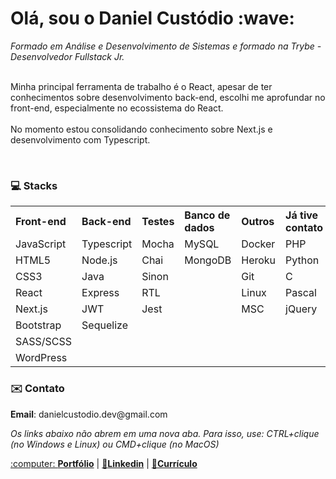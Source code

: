 <!DOCTYPE html>
<html lang="pt">
  <head>
    <meta name="viewport" content="width=device-width, initial-scale=1.0">
  </head>
  <body>
    <h1>Olá, sou o Daniel Custódio :wave:</h1>
    <spam><i>Formado em Análise e Desenvolvimento de Sistemas e formado na Trybe - Desenvolvedor Fullstack Jr.</i></spam><br/><br/>
    <p>Minha principal ferramenta de trabalho é o React, apesar de ter conhecimentos sobre desenvolvimento back-end, escolhi me aprofundar no front-end, especialmente no ecossistema do React. <br/><br/>
    No momento estou consolidando conhecimento sobre Next.js e desenvolvimento com Typescript.</p>
    </br>
    <h3>💻 Stacks</h3>
    <table align="center">
      <tr align="left">
        <th>Front-end</th>
        <th>Back-end</th>
        <th>Testes</th>
        <th>Banco de dados</th>
        <th>Outros</th>
        <th>Já tive contato</th>
      </tr>
      <tr>
        <td>JavaScript</td>
        <td>Typescript</td>
        <td>Mocha</td>
        <td>MySQL</td>
        <td>Docker</td>
        <td>PHP</td>
      </tr>
      <tr>
        <td>HTML5</td>
        <td>Node.js</td>
        <td>Chai</td>
        <td>MongoDB</td>
        <td>Heroku</td>
        <td>Python</td>
      </tr>
      <tr>
        <td>CSS3</td>
        <td>Java</td>
        <td>Sinon</td>
        <td></td>
        <td>Git</td>
        <td>C</td>
      </tr>
      <tr>
        <td>React</td>
        <td>Express</td>
        <td>RTL</td>
        <td></td>
        <td>Linux</td>
        <td>Pascal</td>
      </tr>
      <tr>
        <td>Next.js</td>
        <td>JWT</td>
        <td>Jest</td>
        <td></td>
        <td>MSC</td>
        <td>jQuery</td>
      </tr>
      <tr>
        <td>Bootstrap</td>
        <td>Sequelize</td>
        <td></td>
        <td></td>
        <td></td>
        <td></td>
      </tr>
      <tr>
        <td>SASS/SCSS</td>
        <td></td>
        <td></td>
        <td></td>
        <td></td>
        <td></td>
      </tr>
      <tr>
        <td>WordPress</td>
        <td></td>
        <td></td>
        <td></td>
        <td></td>
        <td></td>
      </tr>
    </table>
  </body>
  <h3>✉️ Contato</h3>
  <p><b>Email</b>: danielcustodio.dev@gmail.com</p>
   <p><i>Os links abaixo não abrem em uma nova aba. Para isso, use: CTRL+clique (no Windows e Linux) ou CMD+clique (no MacOS)</i></p>
     <a href="https://danielcustodio.com.br" target="_blank">:computer: <b>Portfólio</b></a> |
  <a href="https://www.linkedin.com/in/danielscustodio/" target="_blank">🤝<b>Linkedin</b></a> |
  <a href="https://docs.google.com/document/d/1DGOWRUb9YdRJEIQXsLCIVx1M3Aq2w8ZNgsHrSMTIVWA/edit?usp=sharing" target="_blank">📄<b>Currículo</b></i></a>
</html>
